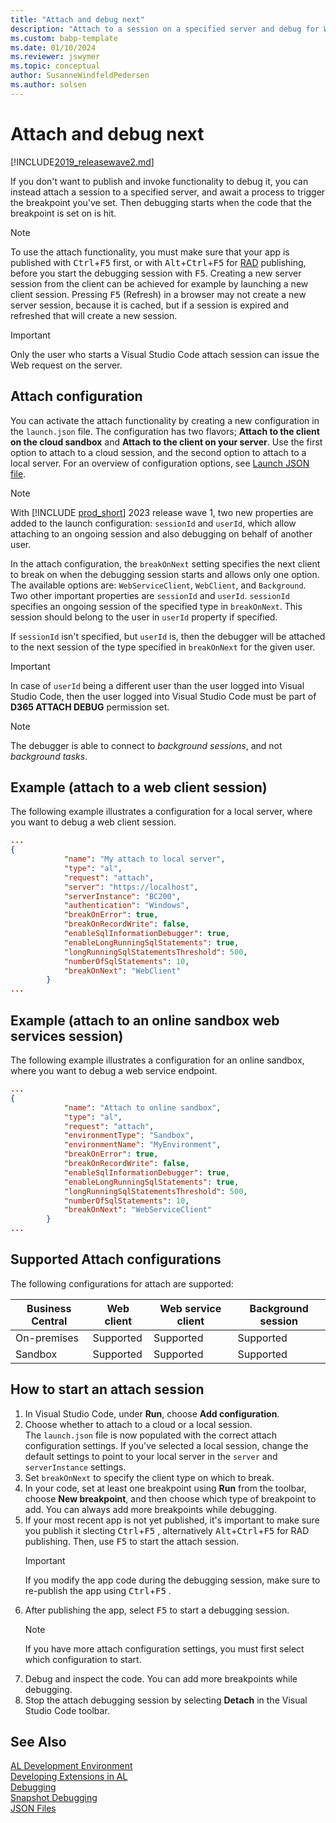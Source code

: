 ```yaml
---
title: "Attach and debug next"
description: "Attach to a session on a specified server and debug for Web API sessions."
ms.custom: babp-template
ms.date: 01/10/2024
ms.reviewer: jswymer
ms.topic: conceptual
author: SusanneWindfeldPedersen
ms.author: solsen
---
```


# Attach and debug next

[!INCLUDE[2019_releasewave2.md](../includes/2019_releasewave2.md)]

If you don't want to publish and invoke functionality to debug it, you can instead attach a session to a specified server, and await a process to trigger the breakpoint you've set. Then debugging starts when the code that the breakpoint is set on is hit. 

> [!NOTE]  
> To use the attach functionality, you must make sure that your app is published with <kbd>Ctrl</kbd>+<kbd>F5</kbd> first, or with <kbd>Alt</kbd>+<kbd>Ctrl</kbd>+<kbd>F5</kbd> for [RAD](devenv-rad-publishing.md) publishing, before you start the debugging session with <kbd>F5</kbd>. Creating a new server session from the client can be achieved for example by launching a new client session. Pressing <kbd>F5</kbd> (Refresh) in a browser may not create a new server session, because it is cached, but if a session is expired and refreshed that will create a new session.

> [!IMPORTANT]  
> Only the user who starts a Visual Studio Code attach session can issue the Web request on the server.

## Attach configuration

You can activate the attach functionality by creating a new configuration in the `launch.json` file. The configuration has two flavors; **Attach to the client on the cloud sandbox** and **Attach to the client on your server**. Use the first option to attach to a cloud session, and the second option to attach to a local server. For an overview of configuration options, see [Launch JSON file](devenv-json-launch-file.md).

> [!NOTE]  
> With [!INCLUDE [prod_short](includes/prod_short.md)] 2023 release wave 1, two new properties are added to the launch configuration: `sessionId` and `userId`, which allow attaching to an ongoing session and also debugging on behalf of another user.

In the attach configuration, the `breakOnNext` setting specifies the next client to break on when the debugging session starts and allows only one option. The available options are: `WebServiceClient`, `WebClient`, and `Background`. Two other important properties are `sessionId` and `userId`. `sessionId` specifies an ongoing session of the specified type in `breakOnNext`. This session should belong to the user in `userId` property if specified.

If `sessionId` isn't specified, but `userId` is, then the debugger will be attached to the next session of the type specified in `breakOnNext` for the given user.

> [!IMPORTANT]  
> In case of `userId` being a different user than the user logged into Visual Studio Code, then the user logged into Visual Studio Code must be part of **D365 ATTACH DEBUG** permission set.

> [!NOTE]  
> The debugger is able to connect to *background sessions*, and not *background tasks*.


## Example (attach to a web client session)

The following example illustrates a configuration for a local server, where you want to debug a web client session.

```json
...
{
            "name": "My attach to local server",
            "type": "al",
            "request": "attach",
            "server": "https://localhost",
            "serverInstance": "BC200",
            "authentication": "Windows",
            "breakOnError": true,
            "breakOnRecordWrite": false,
            "enableSqlInformationDebugger": true,
            "enableLongRunningSqlStatements": true,
            "longRunningSqlStatementsThreshold": 500,
            "numberOfSqlStatements": 10,
            "breakOnNext": "WebClient"
        }
...
```

## Example (attach to an online sandbox web services session)

The following example illustrates a configuration for an online sandbox, where you want to debug a web service endpoint.

```json
...
{
            "name": "Attach to online sandbox",
            "type": "al",
            "request": "attach",
            "environmentType": "Sandbox",
            "environmentName": "MyEnvironment",
            "breakOnError": true,
            "breakOnRecordWrite": false,
            "enableSqlInformationDebugger": true,
            "enableLongRunningSqlStatements": true,
            "longRunningSqlStatementsThreshold": 500,
            "numberOfSqlStatements": 10,
            "breakOnNext": "WebServiceClient"
        }
...
```

## Supported Attach configurations

The following configurations for attach are supported:

|Business Central |Web client    |Web service client |Background session|
|-----------------|--------------|-------------------|------------------|
|On-premises      | Supported    |     Supported     |   Supported      |
|Sandbox          | Supported    |     Supported     |   Supported      |


## How to start an attach session

1. In Visual Studio Code, under **Run**, choose **Add configuration**.
2. Choose whether to attach to a cloud or a local session.  
The `launch.json` file is now populated with the correct attach configuration settings. If you've selected a local session, change the default settings to point to your local server in the `server` and `serverInstance` settings.
3. Set `breakOnNext` to specify the client type on which to break.
4. In your code, set at least one breakpoint using **Run** from the toolbar, choose **New breakpoint**, and then choose which type of breakpoint to add. 
You can always add more breakpoints while debugging. 
5. If your most recent app is not yet published, it's important to make sure you publish it slecting <kbd>Ctrl</kbd>+<kbd>F5</kbd> , alternatively <kbd>Alt</kbd>+<kbd>Ctrl</kbd>+<kbd>F5</kbd> for RAD publishing. Then, use <kbd>F5</kbd> to start the attach session.  
    > [!IMPORTANT]  
    > If you modify the app code during the debugging session, make sure to re-publish the app using <kbd>Ctrl</kbd>+<kbd>F5</kbd> .
6. After publishing the app, select <kbd>F5</kbd> to start a debugging session.  
    > [!NOTE]  
    > If you have more attach configuration settings, you must first select which configuration to start.
7. Debug and inspect the code. You can add more breakpoints while debugging.
8. Stop the attach debugging session by selecting **Detach** in the Visual Studio Code toolbar.


## See Also  

[AL Development Environment](devenv-reference-overview.md)  
[Developing Extensions in AL](devenv-dev-overview.md)  
[Debugging](devenv-debugging.md)  
[Snapshot Debugging](devenv-snapshot-debugging.md)  
[JSON Files](devenv-json-files.md)  
